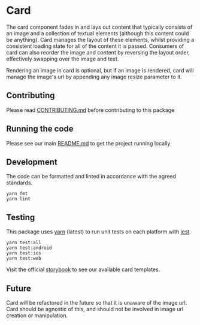 # Card

The card component fades in and lays out content that typically consists of an
image and a collection of textual elements (although this content could be
anything). Card manages the layout of these elements, whilst providing a
consistent loading state for all of the content it is passed. Consumers of card
can also reorder the image and content by reversing the layout order,
effectively swapping over the image and text.

Rendering an image in card is optional, but if an image is rendered, card will
manage the image's url by appending any image resize parameter to it.

## Contributing

Please read [CONTRIBUTING.md](./CONTRIBUTING.md) before contributing to this
package

## Running the code

Please see our main [README.md](../README.md) to get the project running locally

## Development

The code can be formatted and linted in accordance with the agreed standards.

```
yarn fmt
yarn lint
```

## Testing

This package uses [yarn](https://yarnpkg.com) (latest) to run unit tests on each
platform with [jest](https://facebook.github.io/jest/).

```
yarn test:all
yarn test:android
yarn test:ios
yarn test:web
```

Visit the official
[storybook](http://components.thetimes.co.uk/?knob-Size%20of%20ad%20placeholder%3A=default&selectedKind=Composed%2FCard&selectedStory=Default&full=0&addons=1&stories=1&panelRight=0&addonPanel=storybooks%2Fstorybook-addon-knobs)
to see our available card templates.

## Future

Card will be refactored in the future so that it is unaware of the image url.
Card should be agnostic of this, and should not be involved in image url
creation or manipulation.
